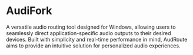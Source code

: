# AudiFork
A versatile audio routing tool designed for Windows, allowing users to seamlessly direct application-specific audio outputs to their desired devices. Built with simplicity and real-time performance in mind, AudRoute aims to provide an intuitive solution for personalized audio experiences.
